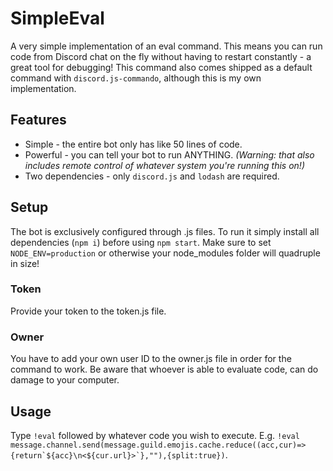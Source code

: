 # SimpleEval
A very simple implementation of an eval command.
This means you can run code from Discord chat on the fly without having to restart constantly - a great tool for debugging!
This command also comes shipped as a default command with `discord.js-commando`, although this is my own implementation. 
## Features
* Simple - the entire bot only has like 50 lines of code.
* Powerful - you can tell your bot to run ANYTHING. _(Warning: that also includes remote control of whatever system you're running this on!)_
* Two dependencies - only `discord.js` and `lodash` are required.
## Setup
The bot is exclusively configured through .js files.
To run it simply install all dependencies (`npm i`) before using `npm start`.
Make sure to set `NODE_ENV=production` or otherwise your node_modules folder will quadruple in size!
### Token
Provide your token to the token.js file.
### Owner
You have to add your own user ID to the owner.js file in order for the command to work. Be aware that whoever is able to evaluate code, can do damage to your computer.
## Usage
Type `!eval` followed by whatever code you wish to execute. E.g. ``!eval message.channel.send(message.guild.emojis.cache.reduce((acc,cur)=>{return`${acc}\n<${cur.url}>`},""),{split:true})``.
